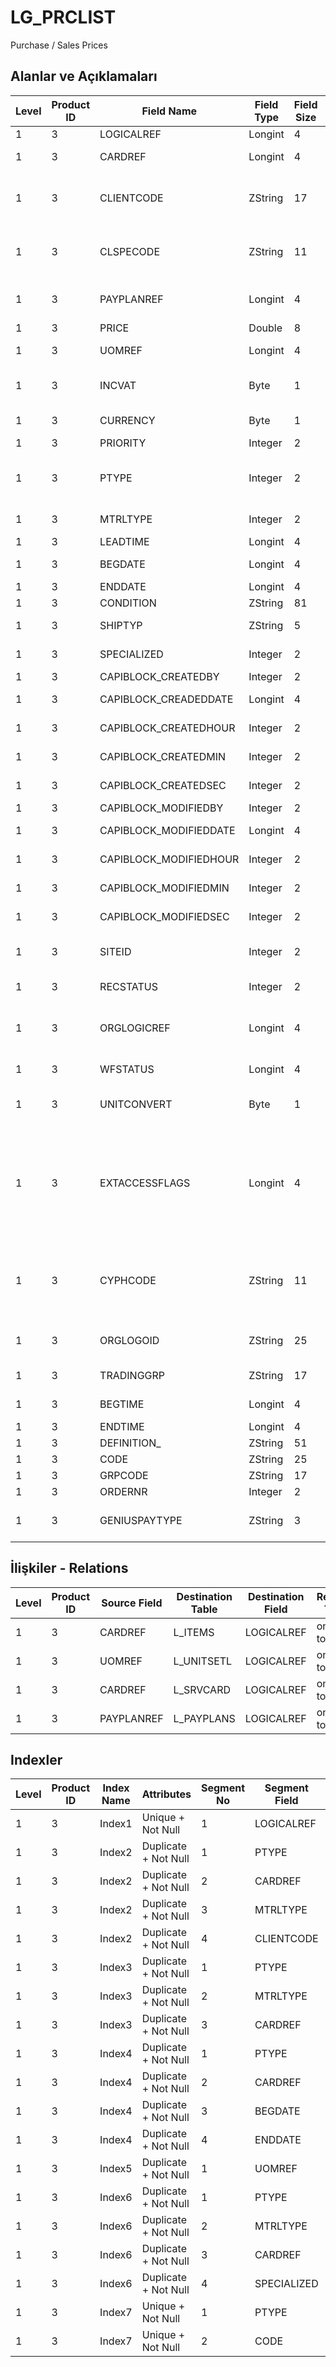 # LG_PRCLIST

Purchase / Sales Prices

## Alanlar ve Açıklamaları

| Level | Product ID | Field Name | Field Type | Field Size | Field Offset | Türkçe Açıklama | Expression |
| ----- | ---------- | ---------- | ---------- | ---------- | ------------ | --------------- | ---------- |
| 1 | 3 | LOGICALREF | Longint | 4 | 0 | Kod | Code |
| 1 | 3 | CARDREF | Longint | 4 | 4 | Kart Referansı | Card Reference |
| 1 | 3 | CLIENTCODE | ZString | 17 | 8 | Cari Hesap Kodu | Account Receivable / Payable Code |
| 1 | 3 | CLSPECODE | ZString | 11 | 25 | Cari Hesap Özel Kodu | Account Receivable / Payable Aux. Code |
| 1 | 3 | PAYPLANREF | Longint | 4 | 36 | Ödeme Planı Referansı | Payment Plan Reference |
| 1 | 3 | PRICE | Double | 8 | 40 | Birim fiyat | Unit Price |
| 1 | 3 | UOMREF | Longint | 4 | 48 | Birim referansı | Unit Reference |
| 1 | 3 | INCVAT | Byte | 1 | 52 | KDV dahil / hariç | VAT Included / Excluded |
| 1 | 3 | CURRENCY | Byte | 1 | 53 | Döviz Türü | F. Currency Type |
| 1 | 3 | PRIORITY | Integer | 2 | 54 | Öncelik | Priority |
| 1 | 3 | PTYPE | Integer | 2 | 56 | Fiyat türü ; 1 Satınalam fiyatı; 2 Satış fiyatı | Price Type ;1 Purchase Price;2 Sales Price |
| 1 | 3 | MTRLTYPE | Integer | 2 | 58 | Malzeme Türü | Item Type |
| 1 | 3 | LEADTIME | Longint | 4 | 60 | Temin Tarihi | Lead Time |
| 1 | 3 | BEGDATE | Longint | 4 | 64 | Başlangıç tarihi | Start Date |
| 1 | 3 | ENDDATE | Longint | 4 | 68 | Bitiş Tarihi | End Date |
| 1 | 3 | CONDITION | ZString | 81 | 72 | Koşul | Condition |
| 1 | 3 | SHIPTYP | ZString | 5 | 153 | Teslimat Şekli | Delivery Type |
| 1 | 3 | SPECIALIZED | Integer | 2 | 158 | Kullanımda Değil | Not In Use |
| 1 | 3 | CAPIBLOCK_CREATEDBY | Integer | 2 | 160 | Oluşturan | Created By |
| 1 | 3 | CAPIBLOCK_CREADEDDATE | Longint | 4 | 162 | Oluşturulma Tarihi | Created Date |
| 1 | 3 | CAPIBLOCK_CREATEDHOUR | Integer | 2 | 166 | Oluşturulma Saati | Created Hour |
| 1 | 3 | CAPIBLOCK_CREATEDMIN | Integer | 2 | 168 | Oluşturulma Dakikası | Created Minute |
| 1 | 3 | CAPIBLOCK_CREATEDSEC | Integer | 2 | 170 | Oluşturulma Saniyesi | Created Second |
| 1 | 3 | CAPIBLOCK_MODIFIEDBY | Integer | 2 | 172 | Değiştiren | Modified By |
| 1 | 3 | CAPIBLOCK_MODIFIEDDATE | Longint | 4 | 174 | Değiştirilme Tarihi | Modified Date |
| 1 | 3 | CAPIBLOCK_MODIFIEDHOUR | Integer | 2 | 178 | Değiştirilme Saati | Modified Hour |
| 1 | 3 | CAPIBLOCK_MODIFIEDMIN | Integer | 2 | 180 | Değiştirilme Dakikası | Modified Minute |
| 1 | 3 | CAPIBLOCK_MODIFIEDSEC | Integer | 2 | 182 | Değiştirilme Saniyesi | Modified Second |
| 1 | 3 | SITEID | Integer | 2 | 184 | Veri Merkezi | Data Processing Site |
| 1 | 3 | RECSTATUS | Integer | 2 | 186 | Kayıt Durumu | Record Status |
| 1 | 3 | ORGLOGICREF | Longint | 4 | 188 | Orijinal Kayıt Log. Ref. | Original Record Logical Reference |
| 1 | 3 | WFSTATUS | Longint | 4 | 192 | Kullanımda Değil | Not In Use |
| 1 | 3 | UNITCONVERT | Byte | 1 | 196 | Birim çevrimi yapılacak | Will be Made Unit Conversion |
| 1 | 3 | EXTACCESSFLAGS | Longint | 4 | 197 | 1. E-iş ortamında erişilebilir 2. Satış noktalarında erişilebilir | 1. Accessible in e-business environment 2. Accessible in points of sale |
| 1 | 3 | CYPHCODE | ZString | 11 | 201 | 1. E-iş ortamında geçerli 2. Satış noktalarında geçerli | 1. Valid in e-business environment 2. Valid in points of sale |
| 1 | 3 | ORGLOGOID | ZString | 25 | 212 | Veri Merkezi | Data Processing Site |
| 1 | 3 | TRADINGGRP | ZString | 17 | 237 | Ticari İşlem Grubu | Trading Option |
| 1 | 3 | BEGTIME | Longint | 4 | 254 | Başlangıç Zamanı | Beginning Time |
| 1 | 3 | ENDTIME | Longint | 4 | 258 | Bitiş Tarihi | End Time |
| 1 | 3 | DEFINITION_ | ZString | 51 | 262 | Açıklama | Description |
| 1 | 3 | CODE | ZString | 25 | 313 | Kod | Code |
| 1 | 3 | GRPCODE | ZString | 17 | 338 | Grup Kodu | Group Code |
| 1 | 3 | ORDERNR | Integer | 2 | 355 | Sıralama | Sorting |
| 1 | 3 | GENIUSPAYTYPE | ZString | 3 | 357 | POS ödeme türü | POS Payment Type |

## İlişkiler - Relations

| Level | Product ID | Source Field | Destination Table | Destination Field | Relation Type | Extra Condition |
| ----- | ---------- | ------------ | ---------------- | ---------------- | ------------- | --------------- |
| 1 | 3 | CARDREF | L_ITEMS | LOGICALREF | one-to-one | MTRLTYPE = 2, 3 |
| 1 | 3 | UOMREF | L_UNITSETL | LOGICALREF | one-to-one |  |
| 1 | 3 | CARDREF | L_SRVCARD | LOGICALREF | one-to-one | MTRLTYPE = 1 |
| 1 | 3 | PAYPLANREF | L_PAYPLANS | LOGICALREF | one-to-one |  |

## Indexler

| Level | Product ID | Index Name | Attributes | Segment No | Segment Field | Sense |
| ----- | ---------- | ---------- | ---------- | ---------- | ------------- | ----- |
| 1 | 3 | Index1 | Unique + Not Null | 1 | LOGICALREF | Ascending |
| 1 | 3 | Index2 | Duplicate + Not Null | 1 | PTYPE | Ascending |
| 1 | 3 | Index2 | Duplicate + Not Null | 2 | CARDREF | Ascending |
| 1 | 3 | Index2 | Duplicate + Not Null | 3 | MTRLTYPE | Ascending |
| 1 | 3 | Index2 | Duplicate + Not Null | 4 | CLIENTCODE | Ascending |
| 1 | 3 | Index3 | Duplicate + Not Null | 1 | PTYPE | Ascending |
| 1 | 3 | Index3 | Duplicate + Not Null | 2 | MTRLTYPE | Ascending |
| 1 | 3 | Index3 | Duplicate + Not Null | 3 | CARDREF | Ascending |
| 1 | 3 | Index4 | Duplicate + Not Null | 1 | PTYPE | Ascending |
| 1 | 3 | Index4 | Duplicate + Not Null | 2 | CARDREF | Ascending |
| 1 | 3 | Index4 | Duplicate + Not Null | 3 | BEGDATE | Ascending |
| 1 | 3 | Index4 | Duplicate + Not Null | 4 | ENDDATE | Ascending |
| 1 | 3 | Index5 | Duplicate + Not Null | 1 | UOMREF | Ascending |
| 1 | 3 | Index6 | Duplicate + Not Null | 1 | PTYPE | Ascending |
| 1 | 3 | Index6 | Duplicate + Not Null | 2 | MTRLTYPE | Ascending |
| 1 | 3 | Index6 | Duplicate + Not Null | 3 | CARDREF | Ascending |
| 1 | 3 | Index6 | Duplicate + Not Null | 4 | SPECIALIZED | Ascending |
| 1 | 3 | Index7 | Unique + Not Null | 1 | PTYPE | Ascending |
| 1 | 3 | Index7 | Unique + Not Null | 2 | CODE | Ascending |
